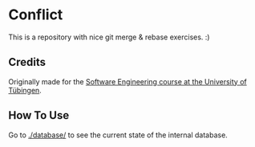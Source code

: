 # Conflict

This is a repository with nice git merge & rebase exercises. :)

## Credits

Originally made for the [Software Engineering course at the University of Tübingen](https://se.informatik.uni-tuebingen.de/teaching/ws22/se/).

## How To Use

Go to [./database/](./database/) to see the current state of the internal database.
